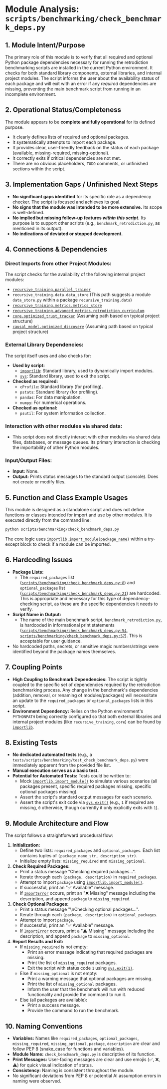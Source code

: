 # Module Analysis: `scripts/benchmarking/check_benchmark_deps.py`

## 1. Module Intent/Purpose

The primary role of this module is to verify that all required and optional Python package dependencies necessary for running the retrodiction benchmarking scripts are installed in the current Python environment. It checks for both standard library components, external libraries, and internal project modules. The script informs the user about the availability status of each package and will exit with an error if any *required* dependencies are missing, preventing the main benchmark script from running in an incomplete environment.

## 2. Operational Status/Completeness

The module appears to be **complete and fully operational** for its defined purpose.
- It clearly defines lists of required and optional packages.
- It systematically attempts to import each package.
- It provides clear, user-friendly feedback on the status of each package (available, missing-required, missing-optional).
- It correctly exits if critical dependencies are not met.
- There are no obvious placeholders, `TODO` comments, or unfinished sections within the script.

## 3. Implementation Gaps / Unfinished Next Steps

- **No significant gaps identified** for its specific role as a dependency checker. The script is focused and achieves its goal.
- **No signs that the module was intended to be more extensive.** Its scope is well-defined.
- **No implied but missing follow-up features *within this script*.** Its purpose is to support other scripts (e.g., `benchmark_retrodiction.py`, as mentioned in its output).
- **No indications of deviated or stopped development.**

## 4. Connections & Dependencies

### Direct Imports from other Project Modules:
The script checks for the availability of the following internal project modules:
- [`recursive_training.parallel_trainer`](recursive_training/parallel_trainer.py)
- `recursive_training.data.data_store` (This path suggests a module `data_store.py` within a package `recursive_training.data`)
- [`recursive_training.metrics.metrics_store`](recursive_training/metrics/metrics_store.py)
- [`recursive_training.advanced_metrics.retrodiction_curriculum`](recursive_training/advanced_metrics/retrodiction_curriculum.py)
- [`core.optimized_trust_tracker`](core/optimized_trust_tracker.py) (Assuming path based on typical project structure)
- [`causal_model.optimized_discovery`](causal_model/optimized_discovery.py) (Assuming path based on typical project structure)

### External Library Dependencies:
The script itself uses and also checks for:
- **Used by script:**
    - [`importlib`](https://docs.python.org/3/library/importlib.html): Standard library, used to dynamically import modules.
    - [`sys`](https://docs.python.org/3/library/sys.html): Standard library, used to exit the script.
- **Checked as required:**
    - `cProfile`: Standard library (for profiling).
    - `pstats`: Standard library (for profiling).
    - `pandas`: For data manipulation.
    - `numpy`: For numerical operations.
- **Checked as optional:**
    - `psutil`: For system information collection.

### Interaction with other modules via shared data:
- This script does not directly interact with other modules via shared data files, databases, or message queues. Its primary interaction is checking the importability of other Python modules.

### Input/Output Files:
- **Input:** None.
- **Output:** Prints status messages to the standard output (console). Does not create or modify files.

## 5. Function and Class Example Usages

This module is designed as a standalone script and does not define functions or classes intended for import and use by other modules.
It is executed directly from the command line:
```bash
python scripts/benchmarking/check_benchmark_deps.py
```
The core logic uses [`importlib.import_module(package_name)`](https://docs.python.org/3/library/importlib.html#importlib.import_module) within a try-except block to check if a module can be imported.

## 6. Hardcoding Issues

- **Package Lists:**
    - The `required_packages` list ([`scripts/benchmarking/check_benchmark_deps.py:8`](scripts/benchmarking/check_benchmark_deps.py:8)) and `optional_packages` list ([`scripts/benchmarking/check_benchmark_deps.py:21`](scripts/benchmarking/check_benchmark_deps.py:21)) are hardcoded. This is appropriate and necessary for this type of dependency-checking script, as these are the specific dependencies it needs to verify.
- **Script Name in Output:**
    - The name of the main benchmark script, `benchmark_retrodiction.py`, is hardcoded in informational print statements ([`scripts/benchmarking/check_benchmark_deps.py:54`](scripts/benchmarking/check_benchmark_deps.py:54), [`scripts/benchmarking/check_benchmark_deps.py:57`](scripts/benchmarking/check_benchmark_deps.py:57)). This is acceptable for user guidance.
- No hardcoded paths, secrets, or sensitive magic numbers/strings were identified beyond the package names themselves.

## 7. Coupling Points

- **High Coupling to Benchmark Dependencies:** The script is tightly coupled to the specific set of dependencies required by the retrodiction benchmarking process. Any change in the benchmark's dependencies (addition, removal, or renaming of modules/packages) will necessitate an update to the `required_packages` or `optional_packages` lists in this script.
- **Environment Dependency:** Relies on the Python environment's `PYTHONPATH` being correctly configured so that both external libraries and internal project modules (like `recursive_training`, `core`) can be found by [`importlib`](https://docs.python.org/3/library/importlib.html).

## 8. Existing Tests

- **No dedicated automated tests** (e.g., a `tests/scripts/benchmarking/test_check_benchmark_deps.py`) were immediately apparent from the provided file list.
- **Manual execution serves as a basic test.**
- **Potential for Automated Tests:** Tests could be written to:
    - Mock [`importlib.import_module()`](https://docs.python.org/3/library/importlib.html#importlib.import_module) to simulate various scenarios (all packages present, specific required packages missing, specific optional packages missing).
    - Assert the script's standard output messages for each scenario.
    - Assert the script's exit code via [`sys.exit()`](https://docs.python.org/3/library/sys.html#sys.exit) (e.g., `1` if required are missing, `0` otherwise, though currently it only explicitly exits with `1`).

## 9. Module Architecture and Flow

The script follows a straightforward procedural flow:
1.  **Initialization:**
    *   Define two lists: `required_packages` and `optional_packages`. Each list contains tuples of `(package_name_str, description_str)`.
    *   Initialize empty lists: `missing_required` and `missing_optional`.
2.  **Check Required Packages:**
    *   Print a status message "Checking required packages...".
    *   Iterate through each `(package, description)` in `required_packages`.
    *   Attempt to import `package` using [`importlib.import_module()`](https://docs.python.org/3/library/importlib.html#importlib.import_module).
    *   If successful, print an "✅ Available" message.
    *   If [`ImportError`](https://docs.python.org/3/library/exceptions.html#ImportError) occurs, print an "❌ Missing" message including the description, and append `package` to `missing_required`.
3.  **Check Optional Packages:**
    *   Print a status message "\nChecking optional packages...".
    *   Iterate through each `(package, description)` in `optional_packages`.
    *   Attempt to import `package`.
    *   If successful, print an "✅ Available" message.
    *   If [`ImportError`](https://docs.python.org/3/library/exceptions.html#ImportError) occurs, print a "⚠️ Missing" message including the description, and append `package` to `missing_optional`.
4.  **Report Results and Exit:**
    *   If `missing_required` is not empty:
        *   Print an error message indicating that required packages are missing.
        *   Print the list of `missing_required` packages.
        *   Exit the script with status code `1` using [`sys.exit(1)`](https://docs.python.org/3/library/sys.html#sys.exit).
    *   Else if `missing_optional` is not empty:
        *   Print a warning message that optional packages are missing.
        *   Print the list of `missing_optional` packages.
        *   Inform the user that the benchmark will run with reduced functionality and provide the command to run it.
    *   Else (all packages are available):
        *   Print a success message.
        *   Provide the command to run the benchmark.

## 10. Naming Conventions

- **Variables:** Names like `required_packages`, `optional_packages`, `missing_required`, `missing_optional`, `package`, `description` are clear and follow PEP 8 (snake_case for functions and variables).
- **Module Name:** `check_benchmark_deps.py` is descriptive of its function.
- **Print Messages:** User-facing messages are clear and use emojis (✅, ❌, ⚠️) for quick visual indication of status.
- **Consistency:** Naming is consistent throughout the module.
- No significant deviations from PEP 8 or potential AI assumption errors in naming were observed.